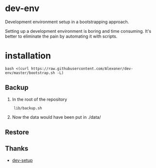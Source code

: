 # dev-env
Development environment setup in a bootstrapping approach.

Setting up a development environment is boring and time consuming. It's better to eliminate the pain
by automating it with scripts.

# installation
```shell
bash <(curl https://raw.githubusercontent.com/Alexoner/dev-env/master/bootstrap.sh -L)
```

## Backup
1. In the root of the repository
```shell
    lib/backup.sh
```
2. Now the data would have been put in ./data/


## Restore

## Thanks
- [dev-setup](https://github.com/donnemartin/dev-setup)

